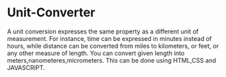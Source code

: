 # Unit-Converter
A unit conversion expresses the same property as a different unit of measurement.
For instance, time can be expressed in minutes instead of hours, while distance can be converted from miles to kilometers, or feet, or any other measure of length.
You can convert given length into meters,nanometeres,micrometers.
This can be done using HTML,CSS and JAVASCRIPT.
